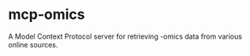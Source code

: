 # mcp-omics
A Model Context Protocol server for retrieving -omics data from various online sources.
